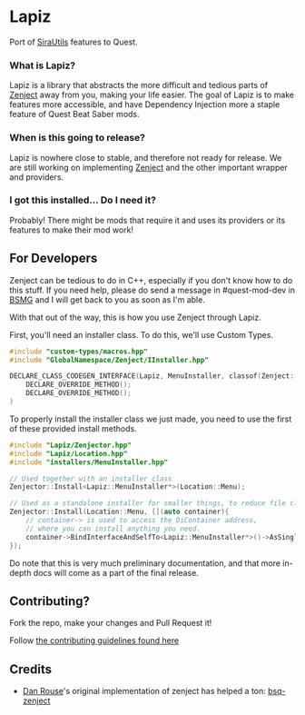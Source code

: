 # Lapiz

Port of [SiraUtils](https://github.com/Auros/SiraUtil) features to Quest.

### What is Lapiz?

Lapiz is a library that abstracts the more difficult and tedious parts of [Zenject](https://github.com/modesttree/Zenject) away from you, making your life easier. The goal of Lapiz is to make features more accessible, and have Dependency Injection more a staple feature of Quest Beat Saber mods.

### When is this going to release?

Lapiz is nowhere close to stable, and therefore not ready for release. We are still working on implementing [Zenject](https://github.com/modesttree/Zenject) and the other important wrapper and providers.

### I got this installed... Do I need it?

Probably! There might be mods that require it and uses its providers or its features to make their mod work!

## For Developers

Zenject can be tedious to do in C++, especially if you don't know how to do this stuff. If you need help, please do send a message in #quest-mod-dev in [BSMG](discord.gg/beatsabermods) and I will get back to you as soon as I'm able.

With that out of the way, this is how you use Zenject through Lapiz.

First, you'll need an installer class. To do this, we'll use Custom Types.

```cpp
#include "custom-types/macros.hpp"
#include "GlobalNamespace/Zenject/IInstaller.hpp"

DECLARE_CLASS_CODEGEN_INTERFACE(Lapiz, MenuInstaller, classof(Zenject::IInstaller*),
    DECLARE_OVERRIDE_METHOD();
    DECLARE_OVERRIDE_METHOD();
)

```

To properly install the installer class we just made, you need to use the first of these provided install methods.

```cpp
#include "Lapiz/Zenjector.hpp"
#include "Lapiz/Location.hpp"
#include "installers/MenuInstaller.hpp"

// Used together with an installer class
Zenjector::Install<Lapiz::MenuInstaller*>(Location::Menu);

// Used as a standalone installer for smaller things, to reduce file clutter.
Zenjector::Install(Location::Menu, [](auto container){
    // container-> is used to access the DiContainer address,
    // where you can install anything you need.
    container->BindInterfaceAndSelfTo<Lapiz::MenuInstaller*>()->AsSingle();
});
```

Do note that this is very much preliminary documentation, and that more in-depth docs will come as a part of the final release.

## Contributing?

Fork the repo, make your changes and Pull Request it!

Follow [the contributing guidelines found here](/CONTRIBUTING.md)

## Credits
 - [Dan Rouse](https://github.com/danrouse)'s original implementation of zenject has helped a ton: [bsq-zenject](https://github.com/danrouse/bsq-zenjeqt/blob/master/src/hooks.cpp)
